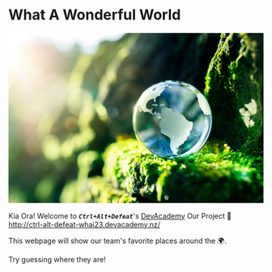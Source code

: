  
# What A Wonderful World 
![Wonderful World](./server/public/images/wonderful%20world.jpg)

 Kia Ora! Welcome to **_`Ctrl+Alt+Defeat`_**'s [DevAcademy](https://devacademy.co.nz/?gclid=Cj0KCQjw27mhBhC9ARIsAIFsETFIM6MFVhEWNHE4phYaLm9LgSWBypcddty_tVSasadIbnbMHGabW9oaAiFtEALw_wcB) Our Project 🤗 http://ctrl-alt-defeat-whai23.devacademy.nz/
&nbsp;    

This webpage will show our team's favorite places around the &#x1F30D;.


Try guessing where they are! 

